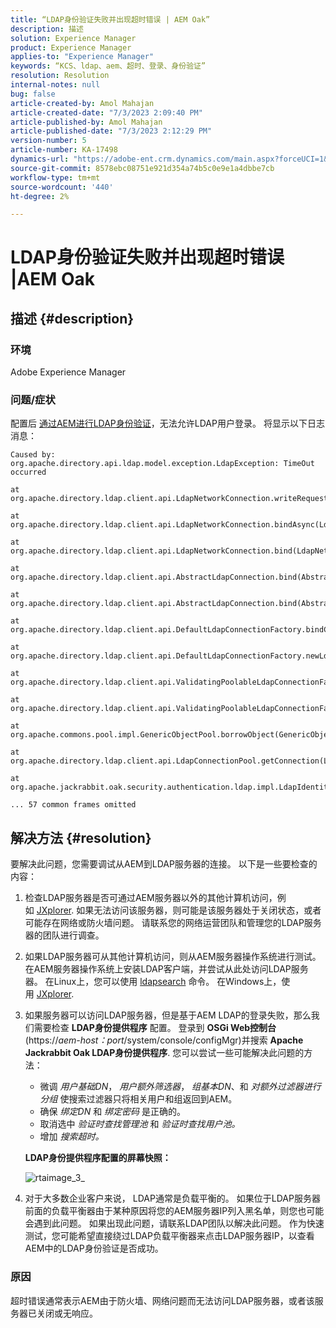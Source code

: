 ```yaml
---
title: “LDAP身份验证失败并出现超时错误 | AEM Oak”
description: 描述
solution: Experience Manager
product: Experience Manager
applies-to: "Experience Manager"
keywords: “KCS、ldap、aem、超时、登录、身份验证”
resolution: Resolution
internal-notes: null
bug: false
article-created-by: Amol Mahajan
article-created-date: "7/3/2023 2:09:40 PM"
article-published-by: Amol Mahajan
article-published-date: "7/3/2023 2:12:29 PM"
version-number: 5
article-number: KA-17498
dynamics-url: "https://adobe-ent.crm.dynamics.com/main.aspx?forceUCI=1&pagetype=entityrecord&etn=knowledgearticle&id=fe7a2b3e-ab19-ee11-8f6e-6045bd006295"
source-git-commit: 8578ebc08751e921d354a74b5c0e9e1a4dbbe7cb
workflow-type: tm+mt
source-wordcount: '440'
ht-degree: 2%

---
```


# LDAP身份验证失败并出现超时错误 |AEM Oak

## 描述 {#description}


### <b>环境</b>

Adobe Experience Manager



### <b>问题/症状</b>

配置后 [通过AEM进行LDAP身份验证](https://experienceleague.adobe.com/docs/experience-manager-65/administering/security/ldap-config.html?lang=en)，无法允许LDAP用户登录。 将显示以下日志消息：


```
Caused by: org.apache.directory.api.ldap.model.exception.LdapException: TimeOut occurred

at org.apache.directory.ldap.client.api.LdapNetworkConnection.writeRequest(LdapNetworkConnection.java:4106)

at org.apache.directory.ldap.client.api.LdapNetworkConnection.bindAsync(LdapNetworkConnection.java:1290)

at org.apache.directory.ldap.client.api.LdapNetworkConnection.bind(LdapNetworkConnection.java:1188)

at org.apache.directory.ldap.client.api.AbstractLdapConnection.bind(AbstractLdapConnection.java:127)

at org.apache.directory.ldap.client.api.AbstractLdapConnection.bind(AbstractLdapConnection.java:112)

at org.apache.directory.ldap.client.api.DefaultLdapConnectionFactory.bindConnection(DefaultLdapConnectionFactory.java:64)

at org.apache.directory.ldap.client.api.DefaultLdapConnectionFactory.newLdapConnection(DefaultLdapConnectionFactory.java:107)

at org.apache.directory.ldap.client.api.ValidatingPoolableLdapConnectionFactory.makeObject(ValidatingPoolableLdapConnectionFactory.java:133)

at org.apache.directory.ldap.client.api.ValidatingPoolableLdapConnectionFactory.makeObject(ValidatingPoolableLdapConnectionFactory.java:59)

at org.apache.commons.pool.impl.GenericObjectPool.borrowObject(GenericObjectPool.java:1188)

at org.apache.directory.ldap.client.api.LdapConnectionPool.getConnection(LdapConnectionPool.java:123)

at org.apache.jackrabbit.oak.security.authentication.ldap.impl.LdapIdentityProvider.connect(LdapIdentityProvider.java:771)

... 57 common frames omitted
```



## 解决方法 {#resolution}


要解决此问题，您需要调试从AEM到LDAP服务器的连接。 以下是一些要检查的内容：

1. 检查LDAP服务器是否可通过AEM服务器以外的其他计算机访问，例如 [JXplorer](https://jxplorer.org/). 如果无法访问该服务器，则可能是该服务器处于关闭状态，或者可能存在网络或防火墙问题。 请联系您的网络运营团队和管理您的LDAP服务器的团队进行调查。
2. 如果LDAP服务器可从其他计算机访问，则从AEM服务器操作系统进行测试。 在AEM服务器操作系统上安装LDAP客户端，并尝试从此处访问LDAP服务器。 在Linux上，您可以使用 [ldapsearch](https://access.redhat.com/documentation/en-us/red_hat_directory_server/11/html/administration_guide/examples-of-common-ldapsearches) 命令。 在Windows上，使用 [JXplorer](https://jxplorer.org/).
3. 如果服务器可以访问LDAP服务器，但是基于AEM LDAP的登录失败，那么我们需要检查 <b>LDAP身份提供程序</b> 配置。 登录到 <b>OSGi Web控制台</b> (https://*aem-host：port*/system/console/configMgr)并搜索 <b>Apache Jackrabbit Oak LDAP身份提供程序</b>. 您可以尝试一些可能解决此问题的方法：

   - 微调 *用户基础DN*， *用户额外筛选器*， *组基本DN*、和 *对额外过滤器进行分组* 使搜索过滤器只将相关用户和组返回到AEM。
   - 确保 *绑定DN* 和 *绑定密码* 是正确的。
   - 取消选中 *验证时查找管理池* 和 *验证时查找用户池。*
   - 增加 *搜索超时。*

   <b>LDAP身份提供程序配置的屏幕快照：</b>


   ![rtaimage_3_](https://helpx.adobe.com/content/dam/help/en/experience-manager/kb/LDAP-error/jcr%3acontent/main-pars/image/rtaimage_3_.png "rtaimage_3_")
4. 对于大多数企业客户来说， LDAP通常是负载平衡的。 如果位于LDAP服务器前面的负载平衡器由于某种原因将您的AEM服务器IP列入黑名单，则您也可能会遇到此问题。 如果出现此问题，请联系LDAP团队以解决此问题。 作为快速测试，您可能希望直接绕过LDAP负载平衡器来点击LDAP服务器IP，以查看AEM中的LDAP身份验证是否成功。


### <b>原因</b>

超时错误通常表示AEM由于防火墙、网络问题而无法访问LDAP服务器，或者该服务器已关闭或无响应。
